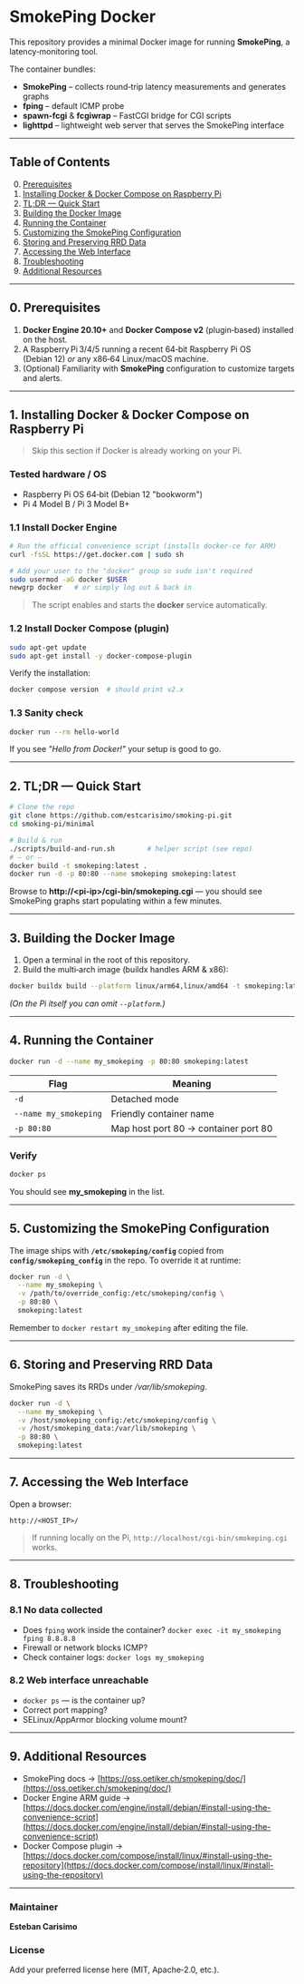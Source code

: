 # SmokePing Docker

This repository provides a minimal Docker image for running **SmokePing**, a latency‑monitoring tool.

The container bundles:

* **SmokePing** – collects round‑trip latency measurements and generates graphs
* **fping** – default ICMP probe
* **spawn‑fcgi** & **fcgiwrap** – FastCGI bridge for CGI scripts
* **lighttpd** – lightweight web server that serves the SmokePing interface

---

## Table of Contents

0. [Prerequisites](#0-prerequisites)
1. [Installing Docker & Docker Compose on Raspberry Pi](#1-installing-docker--docker-compose-on-raspberry-pi)
2. [TL;DR — Quick Start](#2-tldr--quick-start)
3. [Building the Docker Image](#3-building-the-docker-image)
4. [Running the Container](#4-running-the-container)
5. [Customizing the SmokePing Configuration](#5-customizing-the-smokeping-configuration)
6. [Storing and Preserving RRD Data](#6-storing-and-preserving-rrd-data)
7. [Accessing the Web Interface](#7-accessing-the-web-interface)
8. [Troubleshooting](#8-troubleshooting)
9. [Additional Resources](#9-additional-resources)

---

## 0. Prerequisites

1. **Docker Engine 20.10+** and **Docker Compose v2** (plugin‑based) installed on the host.
2. A Raspberry Pi 3/4/5 running a recent 64‑bit Raspberry Pi OS (Debian 12) *or* any x86‑64 Linux/macOS machine.
3. (Optional) Familiarity with **SmokePing** configuration to customize targets and alerts.

---

## 1. Installing Docker & Docker Compose on Raspberry Pi

> Skip this section if Docker is already working on your Pi.

### Tested hardware / OS

* Raspberry Pi OS 64‑bit (Debian 12 "bookworm")
* Pi 4 Model B / Pi 3 Model B+

### 1.1 Install Docker Engine

```bash
# Run the official convenience script (installs docker‑ce for ARM)
curl -fsSL https://get.docker.com | sudo sh

# Add your user to the "docker" group so sudo isn't required
sudo usermod -aG docker $USER
newgrp docker   # or simply log out & back in
```

> The script enables and starts the **docker** service automatically.

### 1.2 Install Docker Compose (plugin)

```bash
sudo apt-get update
sudo apt-get install -y docker-compose-plugin
```

Verify the installation:

```bash
docker compose version  # should print v2.x
```

### 1.3 Sanity check

```bash
docker run --rm hello-world
```

If you see *"Hello from Docker!"* your setup is good to go.

---

## 2. TL;DR — Quick Start

```bash
# Clone the repo
git clone https://github.com/estcarisimo/smoking-pi.git
cd smoking-pi/minimal

# Build & run
./scripts/build-and-run.sh        # helper script (see repo)
# – or –
docker build -t smokeping:latest .
docker run -d -p 80:80 --name smokeping smokeping:latest
```

Browse to **http\://\<pi‑ip>/cgi-bin/smokeping.cgi** — you should see SmokePing graphs start populating within a few minutes.

---

## 3. Building the Docker Image

1. Open a terminal in the root of this repository.
2. Build the multi‑arch image (buildx handles ARM & x86):

```bash
docker buildx build --platform linux/arm64,linux/amd64 -t smokeping:latest .
```

*(On the Pi itself you can omit `--platform`.)*

---

## 4. Running the Container

```bash
docker run -d --name my_smokeping -p 80:80 smokeping:latest
```

| Flag                  | Meaning                              |
| --------------------- | ------------------------------------ |
| `-d`                  | Detached mode                        |
| `--name my_smokeping` | Friendly container name              |
| `-p 80:80`            | Map host port 80 → container port 80 |

### Verify

```bash
docker ps
```

You should see **my\_smokeping** in the list.

---

## 5. Customizing the SmokePing Configuration

The image ships with **`/etc/smokeping/config`** copied from **`config/smokeping_config`** in the repo.
To override it at runtime:

```bash
docker run -d \
  --name my_smokeping \
  -v /path/to/override_config:/etc/smokeping/config \
  -p 80:80 \
  smokeping:latest
```

Remember to `docker restart my_smokeping` after editing the file.

---

## 6. Storing and Preserving RRD Data

SmokePing saves its RRDs under */var/lib/smokeping*.

```bash
docker run -d \
  --name my_smokeping \
  -v /host/smokeping_config:/etc/smokeping/config \
  -v /host/smokeping_data:/var/lib/smokeping \
  -p 80:80 \
  smokeping:latest
```

---

## 7. Accessing the Web Interface

Open a browser:

```text
http://<HOST_IP>/
```

> If running locally on the Pi, `http://localhost/cgi-bin/smokeping.cgi` works.

---

## 8. Troubleshooting

### 8.1 No data collected

* Does `fping` work inside the container?
  `docker exec -it my_smokeping fping 8.8.8.8`
* Firewall or network blocks ICMP?
* Check container logs: `docker logs my_smokeping`

### 8.2 Web interface unreachable

* `docker ps` — is the container up?
* Correct port mapping?
* SELinux/AppArmor blocking volume mount?

---

## 9. Additional Resources

* SmokePing docs → [https://oss.oetiker.ch/smokeping/doc/](https://oss.oetiker.ch/smokeping/doc/)
* Docker Engine ARM guide → [https://docs.docker.com/engine/install/debian/#install-using-the-convenience-script](https://docs.docker.com/engine/install/debian/#install-using-the-convenience-script)
* Docker Compose plugin → [https://docs.docker.com/compose/install/linux/#install-using-the-repository](https://docs.docker.com/compose/install/linux/#install-using-the-repository)

---

### Maintainer

**Esteban Carisimo**

### License

Add your preferred license here (MIT, Apache‑2.0, etc.).
